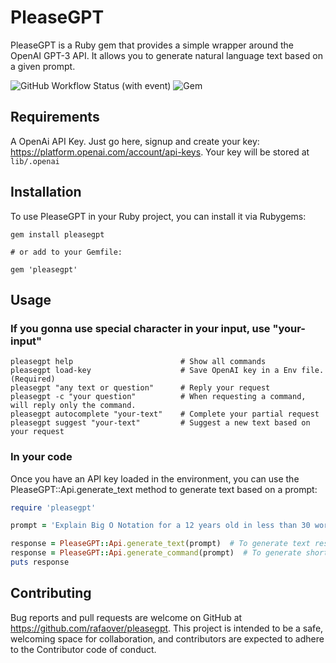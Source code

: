 # PleaseGPT

PleaseGPT is a Ruby gem that provides a simple wrapper around the OpenAI GPT-3 API. It allows you to generate natural language text based on a given prompt.

![GitHub Workflow Status (with event)](https://img.shields.io/github/actions/workflow/status/rafaover/pleasegpt/ci.yml?style=for-the-badge)
![Gem](https://img.shields.io/gem/v/pleasegpt?style=for-the-badge)

## Requirements

A OpenAi API Key. Just go here, signup and create your key: <https://platform.openai.com/account/api-keys>.
Your key will be stored at `lib/.openai`

## Installation

To use PleaseGPT in your Ruby project, you can install it via Rubygems:

```shell
gem install pleasegpt

# or add to your Gemfile:

gem 'pleasegpt'
```

## Usage

### If you gonna use special character in your input, use "your-input"

```shell
pleasegpt help                        # Show all commands
pleasegpt load-key                    # Save OpenAI key in a Env file. (Required)
pleasegpt "any text or question"      # Reply your request
pleasegpt -c "your question"          # When requesting a command, will reply only the command.
pleasegpt autocomplete "your-text"    # Complete your partial request
pleasegpt suggest "your-text"         # Suggest a new text based on your request
```

### In your code

Once you have an API key loaded in the environment, you can use the PleaseGPT::Api.generate_text method to generate text based on a prompt:

```ruby
require 'pleasegpt'

prompt = 'Explain Big O Notation for a 12 years old in less than 30 words'

response = PleaseGPT::Api.generate_text(prompt)  # To generate text responses in medium range.
response = PleaseGPT::Api.generate_command(prompt)  # To generate short responses, as a command.
puts response
```

## Contributing

Bug reports and pull requests are welcome on GitHub at <https://github.com/rafaover/pleasegpt>.
This project is intended to be a safe, welcoming space for collaboration, and contributors are expected to adhere to the Contributor code of conduct.
